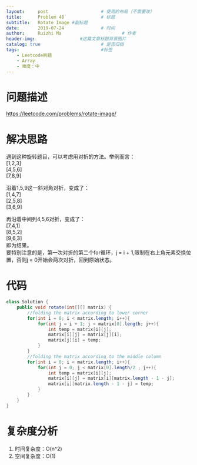 ```yaml
---
layout:     post   				    # 使用的布局（不需要改）
title:      Problem 48				# 标题 
subtitle:   Rotate Image #副标题
date:       2019-07-24				# 时间
author:     Ruizhi Ma 						# 作者
header-img:              	#这篇文章标题背景图片
catalog: true 						# 是否归档
tags:								#标签
    - Leetcode刷题
    - Array
    - 难度：中
---
```

# 问题描述
https://leetcode.com/problems/rotate-image/

# 解决思路
遇到这种旋转题目，可以考虑用对折的方法。举例而言：  
[1,2,3]  
[4,5,6]  
[7,8,9]  

沿着1,5,9这一斜对角对折，变成了：  
[1,4,7]  
[2,5,8]  
[3,6,9]  

再沿着中间列4,5,6对折，变成了：  
[7,4,1]  
[8,5,2]  
[9,6,3]  
即为结果。  
要特别注意的是，第一次对折的第二个for循环，j = i + 1,限制在右上角元素交换位置，否则j = 0开始会两次对折，回到原始状态。

# 代码
```java
class Solution {
    public void rotate(int[][] matrix) {
        //folding the matrix according to lower corner
        for(int i = 0; i < matrix.length; i++){
            for(int j = i + 1; j < matrix[0].length; j++){
                int temp = matrix[i][j];
                matrix[i][j] = matrix[j][i];
                matrix[j][i] = temp;
            }
        }
        //folding the matrix according to the middle column
        for(int i = 0; i < matrix.length; i++){
            for(int j = 0; j < matrix[0].length/2 ; j++){
                int temp = matrix[i][j];
                matrix[i][j] = matrix[i][matrix.length - 1 - j];
                matrix[i][matrix.length - 1 - j] = temp;
            }
        }
    }
}
```

# 复杂度分析
1. 时间复杂度：O(n^2)
2. 空间复杂度：O(1)

